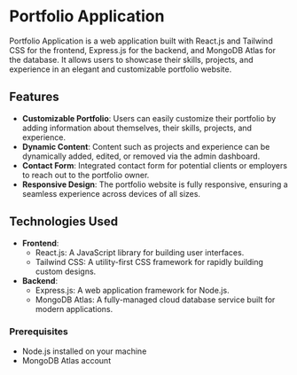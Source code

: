 # Portfolio Application

Portfolio Application is a web application built with React.js and Tailwind CSS for the frontend, Express.js for the backend, and MongoDB Atlas for the database. It allows users to showcase their skills, projects, and experience in an elegant and customizable portfolio website.

## Features

- **Customizable Portfolio**: Users can easily customize their portfolio by adding information about themselves, their skills, projects, and experience.
- **Dynamic Content**: Content such as projects and experience can be dynamically added, edited, or removed via the admin dashboard.
- **Contact Form**: Integrated contact form for potential clients or employers to reach out to the portfolio owner.
- **Responsive Design**: The portfolio website is fully responsive, ensuring a seamless experience across devices of all sizes.

## Technologies Used

- **Frontend**:
  - React.js: A JavaScript library for building user interfaces.
  - Tailwind CSS: A utility-first CSS framework for rapidly building custom designs.
- **Backend**:
  - Express.js: A web application framework for Node.js.
  - MongoDB Atlas: A fully-managed cloud database service built for modern applications.

### Prerequisites

- Node.js installed on your machine
- MongoDB Atlas account





